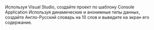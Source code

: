 Используя Visual Studio, создайте проект по шаблону Console Application
Используя динамические и анонимные типы данных, создайте Англо-Русский словарь на 10 слов и
выведите на экран его содержание.